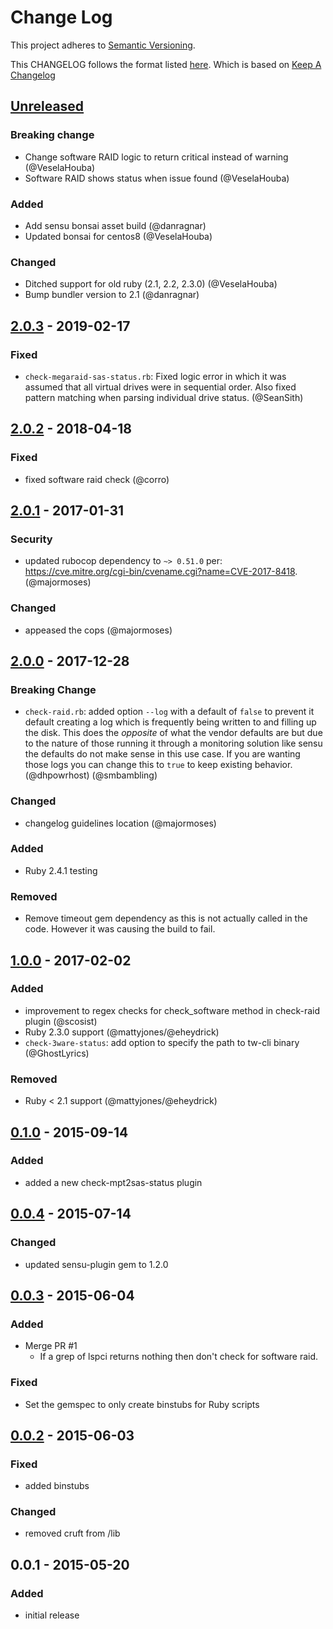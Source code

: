 # Change Log
This project adheres to [Semantic Versioning](http://semver.org/).

This CHANGELOG follows the format listed [here](https://github.com/sensu-plugins/community/blob/master/HOW_WE_CHANGELOG.md).
Which is based on [Keep A Changelog](http://keepachangelog.com/)

## [Unreleased]
### Breaking change
- Change software RAID logic to return critical instead of warning (@VeselaHouba)
- Software RAID shows status when issue found (@VeselaHouba)

### Added
- Add sensu bonsai asset build (@danragnar)
- Updated bonsai for centos8 (@VeselaHouba)

### Changed
- Ditched support for old ruby (2.1, 2.2, 2.3.0) (@VeselaHouba)
- Bump bundler version to 2.1 (@danragnar)

## [2.0.3] - 2019-02-17
### Fixed
- `check-megaraid-sas-status.rb`: Fixed logic error in which it was assumed that all virtual drives were in sequential order. Also fixed pattern matching when parsing individual drive status. (@SeanSith)

## [2.0.2] - 2018-04-18
### Fixed
- fixed software raid check (@corro)

## [2.0.1] - 2017-01-31
### Security
- updated rubocop dependency to `~> 0.51.0` per: https://cve.mitre.org/cgi-bin/cvename.cgi?name=CVE-2017-8418. (@majormoses)

### Changed
- appeased the cops (@majormoses)

## [2.0.0] - 2017-12-28
### Breaking Change
- `check-raid.rb`: added option `--log` with a default of `false` to prevent it default creating a log which is frequently being written to and filling up the disk. This does the *opposite* of what the vendor defaults are but due to the nature of those running it through a monitoring solution like sensu the defaults do not make sense in this use case. If you are wanting those logs you can change this to `true` to keep existing behavior. (@dhpowrhost) (@smbambling)

### Changed
- changelog guidelines location (@majormoses)

### Added
- Ruby 2.4.1 testing

### Removed
- Remove timeout gem dependency as this is not actually called in the code. However it was causing the build to fail.

## [1.0.0] - 2017-02-02
### Added
- improvement to regex checks for check_software method in check-raid plugin (@scosist)
- Ruby 2.3.0 support (@mattyjones/@eheydrick)
- `check-3ware-status`: add option to specify the path to tw-cli binary (@GhostLyrics)

### Removed
- Ruby < 2.1 support (@mattyjones/@eheydrick)

## [0.1.0] - 2015-09-14
### Added
- added a new check-mpt2sas-status plugin

## [0.0.4] - 2015-07-14
### Changed
- updated sensu-plugin gem to 1.2.0

## [0.0.3] - 2015-06-04
### Added
- Merge PR #1
    - If a grep of lspci returns nothing then don't check for software raid.

### Fixed
- Set the gemspec to only create binstubs for Ruby scripts

## [0.0.2] - 2015-06-03
### Fixed
- added binstubs

### Changed
- removed cruft from /lib

## 0.0.1 - 2015-05-20
### Added
- initial release

[Unreleased]: https://github.com/sensu-plugins/sensu-plugins-raid-checks/compare/2.0.3...HEAD
[2.0.3]: https://github.com/sensu-plugins/sensu-plugins-raid-checks/compare/2.0.2...2.0.3
[2.0.2]: https://github.com/sensu-plugins/sensu-plugins-raid-checks/compare/2.0.1...2.0.2
[2.0.1]: https://github.com/sensu-plugins/sensu-plugins-raid-checks/compare/2.0.0...2.0.1
[2.0.0]: https://github.com/sensu-plugins/sensu-plugins-raid-checks/compare/1.0.0...2.0.0
[1.0.0]: https://github.com/sensu-plugins/sensu-plugins-raid-checks/compare/0.1.0...1.0.0
[0.1.0]: https://github.com/sensu-plugins/sensu-plugins-raid-checks/compare/0.0.4...0.1.0
[0.0.4]: https://github.com/sensu-plugins/sensu-plugins-raid-checks/compare/0.0.3...0.0.4
[0.0.3]: https://github.com/sensu-plugins/sensu-plugins-raid-checks/compare/0.0.2...0.0.3
[0.0.2]: https://github.com/sensu-plugins/sensu-plugins-raid-checks/compare/0.0.1...0.0.2
